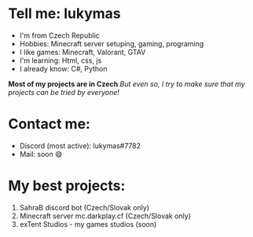 # Tell me: lukymas
* I'm from Czech Republic
* Hobbies: Minecraft server setuping, gaming, programing
* I like games: Minecraft, Valorant, GTAV
* I'm learning: Html, css, js
* I already know: C#, Python

**Most of my projects are in Czech**
*But even so, I try to make sure that my projects can be tried by everyone!*

# Contact me:
* Discord (most active): lukymas#7782
* Mail: soon 😄

# My best projects:
1. SahraB discord bot (Czech/Slovak only)
2. Minecraft server mc.darkplay.cf (Czech/Slovak only)
3. exTent Studios - my games studios (soon)
